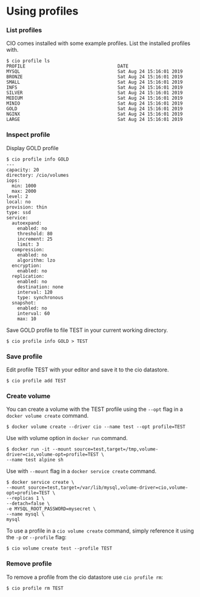 # Using profiles

<h3>List profiles</h3>

CIO comes installed with some example profiles. List the installed profiles with.
```
$ cio profile ls
PROFILE                                  DATE
MYSQL                                    Sat Aug 24 15:16:01 2019
BRONZE                                   Sat Aug 24 15:16:01 2019
SMALL                                    Sat Aug 24 15:16:01 2019
INFS                                     Sat Aug 24 15:16:01 2019
SILVER                                   Sat Aug 24 15:16:01 2019
MEDIUM                                   Sat Aug 24 15:16:01 2019
MINIO                                    Sat Aug 24 15:16:01 2019
GOLD                                     Sat Aug 24 15:16:01 2019
NGINX                                    Sat Aug 24 15:16:01 2019
LARGE                                    Sat Aug 24 15:16:01 2019
```

<h3>Inspect profile</h3>

Display GOLD profile
```
$ cio profile info GOLD
---
capacity: 20
directory: /cio/volumes
iops:
  min: 1000
  max: 2000
level: 2
local: no
provision: thin
type: ssd
service:
  autoexpand:
    enabled: no
    threshold: 80
    increment: 25
    limit: 3
  compression:
    enabled: no
    algorithm: lzo
  encryption:
    enabled: no
  replication:
    enabled: no
    destination: none
    interval: 120
    type: synchronous
  snapshot:
    enabled: no
    interval: 60
    max: 10
```

Save GOLD profile to file TEST in your current working directory.
```
$ cio profile info GOLD > TEST
```

<h3>Save profile</h3>

Edit profile TEST with your editor and save it to the cio datastore.
```
$ cio profile add TEST
```

<h3>Create volume</h3>

You can create a volume with the TEST profile using the `--opt` flag in a `docker volume create` command.
```
$ docker volume create --driver cio --name test --opt profile=TEST
```
Use with volume option in `docker run` command.
```
$ docker run -it --mount source=test,target=/tmp,volume-driver=cio,volume-opt=profile=TEST \
--name test alpine sh
```
Use with `--mount` flag in a `docker service create` command.
```
$ docker service create \
--mount source=test,target=/var/lib/mysql,volume-driver=cio,volume-opt=profile=TEST \
--replicas 1 \
--detach=false \
-e MYSQL_ROOT_PASSWORD=mysecret \
--name mysql \
mysql
```
To use a profile in a `cio volume create` command, simply reference it using the `-p` or `--profile` flag:
```
$ cio volume create test --profile TEST
```

<h3>Remove profile</h3>

To remove a profile from the cio datastore use `cio profile rm`:

```
$ cio profile rm TEST
```
